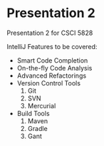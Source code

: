 # Presentation 2
Presentation 2 for CSCI 5828

IntelliJ Features to be covered:
* Smart Code Completion
* On-the-fly Code Analysis
* Advanced Refactorings
* Version Control Tools
    1. Git
    2. SVN
    3. Mercurial
* Build Tools
    1. Maven
    2. Gradle
    3. Gant

